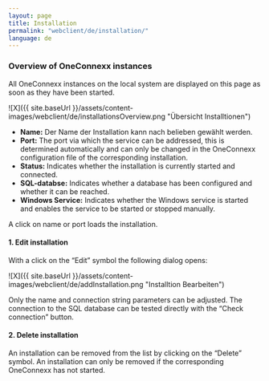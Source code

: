 ```yaml
---
layout: page
title: Installation
permalink: "webclient/de/installation/"
language: de
---
```


### Overview of OneConnexx instances

All OneConnexx instances on the local system are displayed on this page as soon as they have been started.

![X]({{ site.baseUrl }}/assets/content-images/webclient/de/installationsOverview.png "Übersicht Installtionen")  


* __Name:__ Der Name der Installation kann nach belieben gewählt werden.
* __Port:__ The port via which the service can be addressed, this is determined automatically and can only be changed in the OneConnexx configuration file of the corresponding installation.
* __Status:__ Indicates whether the installation is currently started and connected.
* __SQL-databse:__ Indicates whether a database has been configured and whether it can be reached.
* __Windows Service:__ Indicates whether the Windows service is started and enables the service to be started or stopped manually.

A click on name or port loads the installation.
	

#### 1. Edit installation

With a click on the “Edit” symbol the following dialog opens:

 ![X]({{ site.baseUrl }}/assets/content-images/webclient/de/addInstallation.png "Installtion Bearbeiten") 
 
Only the name and connection string parameters can be adjusted. 
The connection to the SQL database can be tested directly with the “Check connection” button.
 
#### 2. Delete installation
 
An installation can be removed from the list by clicking on the “Delete” symbol. An installation can only be removed if the corresponding OneConnexx has not started.
